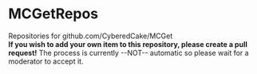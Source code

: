 # MCGetRepos
Repositories for github.com/CyberedCake/MCGet <br>
**If you wish to add your own item to this repository, please create a pull request!** The process is currently --NOT-- automatic so please wait for a moderator to accept it.
